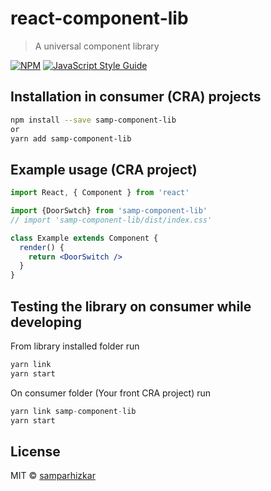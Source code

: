 # react-component-lib

> A universal component library

[![NPM](https://img.shields.io/npm/v/samp-component-lib.svg)](https://www.npmjs.com/package/component-lib) [![JavaScript Style Guide](https://img.shields.io/badge/code_style-standard-brightgreen.svg)](https://standardjs.com)

## Installation in consumer (CRA) projects

```bash
npm install --save samp-component-lib
or
yarn add samp-component-lib
```

## Example usage (CRA project)

```jsx
import React, { Component } from 'react'

import {DoorSwtch} from 'samp-component-lib'
// import 'samp-component-lib/dist/index.css'

class Example extends Component {
  render() {
    return <DoorSwitch />
  }
}
```

## Testing the library on consumer while developing
From library installed folder run
```jsx
yarn link
yarn start
```
On consumer folder (Your front CRA project) run
```jsx
yarn link samp-component-lib
yarn start
```

## License

MIT © [samparhizkar](https://github.com/samparhizkar)
